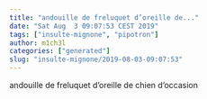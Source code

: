 ```yaml
---
title: "andouille de freluquet d’oreille de..."
date: "Sat Aug  3 09:07:53 CEST 2019"
tags: ["insulte-mignone", "pipotron"]
author: m1ch3l
categories: ["generated"]
slug: "insulte-mignone/2019-08-03-09:07:53"
---
```


andouille de freluquet d’oreille de chien d’occasion
